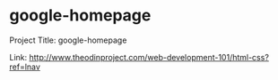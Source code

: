 # google-homepage

Project Title:  google-homepage

Link: http://www.theodinproject.com/web-development-101/html-css?ref=lnav
